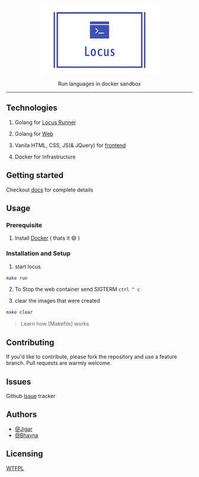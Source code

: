 <div align=center>
<img src="./docs/images/logo.png">
<p> Run languages in docker sandbox</p>
</div>

---

## Technologies 

1. Golang for [Locus Runner](https://github.com/itsjwala/locus/tree/master/runner)

2. Golang for [Web](https://github.com/itsjwala/locus/tree/master/web)

3. Vanila HTML, CSS, JS(& JQuery) for [frontend](https://github.com/itsjwala/locus/tree/master/frontend) 

4. Docker for Infrastructure

## Getting started

Checkout [docs](https://itsjwala.github.io/locus) for complete details


## Usage


### Prerequisite

1. Install [Docker](https://docs.docker.com/engine/install/) ( thats it :smile: )

### Installation and Setup

1. start locus 

```sh
make run 
```

2. To Stop the web container send SIGTERM `ctrl ^ c`


3. clear the images that were created 

```sh
make clear
```

> Learn how [Makefile] works

## Contributing

If you'd like to contribute, please fork the repository and use a feature
branch. Pull requests are warmly welcome. 


## Issues

Github [Issue](https://github.com/itsjwala/locus/issues) tracker

## Authors

* [@Jigar](https://github.com/itsjwala)
* [@Bhavna](https://github.com/bhavnavarshney)

## Licensing

[WTFPL](http://www.wtfpl.net/)
